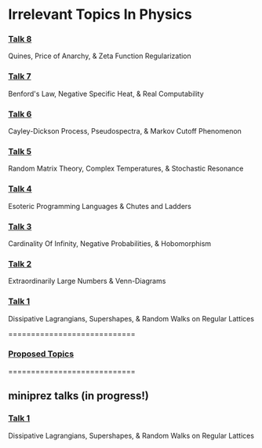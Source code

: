 Irrelevant Topics In Physics
============================

### [Talk 8](http://thoppe.github.io/Irrelevant_Topics_In_Physics/irr8.html)
Quines, Price of Anarchy, & Zeta Function Regularization

### [Talk 7](http://thoppe.github.io/Irrelevant_Topics_In_Physics/irr7.html)
Benford's Law, Negative Specific Heat, & Real Computability

### [Talk 6](http://thoppe.github.io/Irrelevant_Topics_In_Physics/irr6.html)
Cayley-Dickson Process, Pseudospectra, & Markov Cutoff Phenomenon

### [Talk 5](http://thoppe.github.io/Irrelevant_Topics_In_Physics/irr5.html)
Random Matrix Theory, Complex Temperatures, & Stochastic Resonance

### [Talk 4](http://thoppe.github.io/Irrelevant_Topics_In_Physics/irr4.html)
Esoteric Programming Languages & Chutes and Ladders

### [Talk 3](http://thoppe.github.io/Irrelevant_Topics_In_Physics/irr3.html)
Cardinality Of Infinity, Negative Probabilities, & Hobomorphism

### [Talk 2](http://thoppe.github.io/Irrelevant_Topics_In_Physics/irr2.html)
Extraordinarily Large Numbers & Venn-Diagrams

### [Talk 1](http://thoppe.github.io/Irrelevant_Topics_In_Physics/irr1.html)
Dissipative Lagrangians, Supershapes, & Random Walks on Regular Lattices

============================
### [Proposed Topics](proposed_topics.md)
============================

## miniprez talks (in progress!)

### [Talk 1](http://thoppe.github.io/Irrelevant_Topics_In_Physics/IrrTalk1.html)
Dissipative Lagrangians, Supershapes, & Random Walks on Regular Lattices